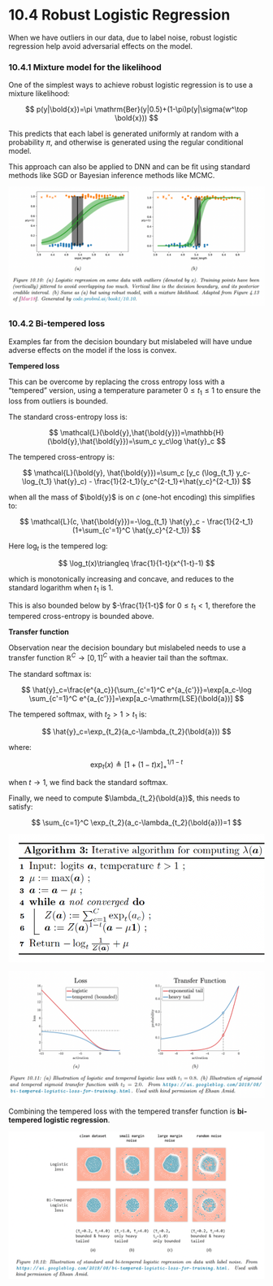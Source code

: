 # 10.4 Robust Logistic Regression

When we have outliers in our data, due to label noise, robust logistic regression help avoid adversarial effects on the model.

### 10.4.1 Mixture model for the likelihood

One of the simplest ways to achieve robust logistic regression is to use a mixture likelihood:

$$
p(y|\bold{x})=\pi \mathrm{Ber}(y|0.5)+(1-\pi)p(y|\sigma(w^\top \bold{x}))
$$

This predicts that each label is generated uniformly at random with a probability $\pi$, and otherwise is generated using the regular conditional model.

This approach can also be applied to DNN and can be fit using standard methods like SGD or Bayesian inference methods like MCMC.

![Screen Shot 2023-07-10 at 10.01.22.png](./Screen_Shot_2023-07-10_at_10.01.22.png)

### 10.4.2 Bi-tempered loss

Examples far from the decision boundary but mislabeled will have undue adverse effects on the model if the loss is convex.

**Tempered loss**

This can be overcome by replacing the cross entropy loss with a “tempered” version, using a temperature parameter $0\leq t_1\leq 1$ to ensure the loss from outliers is bounded.

The standard cross-entropy loss is:

$$
\mathcal{L}(\bold{y},\hat{\bold{y}})=\mathbb{H}(\bold{y},\hat{\bold{y}})=\sum_c y_c\log \hat{y}_c
$$

The tempered cross-entropy is:

$$
\mathcal{L}(\bold{y}, \hat{\bold{y}})=\sum_c [y_c (\log_{t_1} y_c-\log_{t_1} \hat{y}_c) - \frac{1}{2-t_1}(y_c^{2-t_1}+\hat{y_c}^{2-t_1})
$$

when all the mass of $\bold{y}$ is on $c$ (one-hot encoding) this simplifies to:

$$
\mathcal{L}(c, \hat{\bold{y}})=-\log_{t_1} \hat{y}_c - \frac{1}{2-t_1}(1+\sum_{c'=1}^C \hat{y_c}^{2-t_1})
$$

Here $\log_t$  is the tempered log:

$$
\log_t(x)\triangleq \frac{1}{1-t}(x^{1-t}-1)
$$

which is monotonically increasing and concave, and reduces to the standard logarithm when $t_1$ is 1.

This is also bounded below by $-\frac{1}{1-t}$ for $0\leq t_1< 1$, therefore the tempered cross-entropy is bounded above.

**Transfer function**

Observation near the decision boundary but mislabeled needs to use a transfer function $\mathbb{R}^C\rightarrow[0,1]^C$ with a heavier tail than the softmax.

The standard softmax is:

$$
\hat{y}_c=\frac{e^{a_c}}{\sum_{c'=1}^C e^{a_{c'}}}=\exp[a_c-\log \sum_{c'=1}^C e^{a_{c'}}]=\exp[a_c-\mathrm{LSE}(\bold{a})]
$$

The tempered softmax, with $t_2>1>t_1$ is:

$$
\hat{y}_c=\exp_{t_2}(a_c-\lambda_{t_2}(\bold{a}))
$$

where:

$$
\exp_t(x)\triangleq [1+(1-t)x]^{1/1-t}_+
$$

when $t\rightarrow 1$, we find back the standard softmax.

Finally, we need to compute $\lambda_{t_2}(\bold{a})$, this needs to satisfy:

$$
\sum_{c=1}^C \exp_{t_2}(a_c-\lambda_{t_2}(\bold{a}))=1
$$

![Screen Shot 2023-07-11 at 10.13.36.png](./Screen_Shot_2023-07-11_at_10.13.36.png)

![Screen Shot 2023-07-11 at 09.00.18.png](./Screen_Shot_2023-07-11_at_09.00.18.png)

Combining the tempered loss with the tempered transfer function is **bi-tempered logistic regression**.

![Screen Shot 2023-07-11 at 10.17.56.png](./Screen_Shot_2023-07-11_at_10.17.56.png)